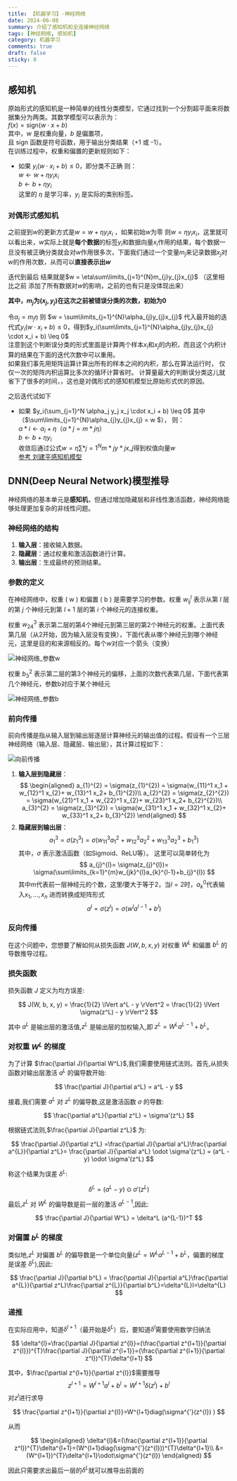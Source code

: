 ```yaml
---
title: 【机器学习】-神经网络
date: 2024-06-08
summary: 介绍了感知机和全连接神经网络
tags: [神经网络, 感知机]
category: 机器学习
comments: true
draft: false
sticky: 0
---
```


## 感知机

原始形式的感知机是一种简单的线性分类模型，它通过找到一个分割超平面来将数据集分为两类。其数学模型可以表示为：  
$f(x) = \text{sign}(w \cdot x + b)$  
其中，$w$ 是权重向量，$b$ 是偏置项，  
且 $\text{sign}$ 函数是符号函数，用于输出分类结果（+1 或 -1）。  
在训练过程中，权重和偏置的更新规则如下：

- 如果 $y_i(w \cdot x_i + b) \leq 0$，即分类不正确 则：  
   $w \leftarrow w + \eta y_i x_i$  
   $b \leftarrow b + \eta y_i$  
  这里的 $\eta$ 是学习率，$y_i$ 是实际的类别标签。

### **对偶形式感知机**

之前提到$w$的更新方式是$w = w + \eta y_{i}x_{i}$ ，如果初始$w$为零 则$w = \eta y_{i}x_{i}$，这里就可以看出来，$w$实际上就是**每个数据**的标签$y_{i}$和数据向量$x_{i}$作用的结果，每个数据一旦没有被正确分类就会对$w$作用很多次，下面我们通过一个变量$m_{j}$来记录数据$x_{j}$对$w$的作用次数，从而可以**直接表示出$w$**

迭代到最后 结果就是$w = \eta\sum\limits_{j=1}^{N}m_{j}y_{j}x_{j}$ （这里相比之前 添加了所有数据对$w$的影响，之前的也有只是没体现出来）

**其中，$m_{j}$为$(x_{j}, y_{j})$在这次之前被错误分类的次数，初始为0**

令$\alpha_{j}=m_{j}\eta$ 则 $w = \sum\limits_{j=1}^{N}\alpha_{j}y_{j}x_{j}$
代入最开始的迭代式$y_i(w \cdot x_i + b) \leq 0$，得到$y_i(\sum\limits_{j=1}^{N}\alpha_{j}y_{j}x_{j} \cdot x_i + b) \leq 0$  
注意到这个判断误分类的形式里面是计算两个样本$x_{i}$和$x_j$的内积，而且这个内积计算的结果在下面的迭代次数中可以重用。  
如果我们事先用矩阵运算计算出所有的样本之间的内积，那么在算法运行时， 仅仅一次的矩阵内积运算比多次的循环计算省时。 计算量最大的判断误分类这儿就省下了很多的时间，，这也是对偶形式的感知机模型比原始形式优的原因。

之后迭代试如下

- 如果 $y_i(\sum_{j=1}^N \alpha_j y_j x_j \cdot x_i + b) \leq 0$ 其中（$\sum\limits_{j=1}^{N}\alpha_{j}y_{j}x_{j} = w $），
  则：  
  $\alpha*i \leftarrow \alpha_i + \eta$（$\alpha*{j}=m*{j}\eta$）  
   $b \leftarrow b + \eta y_i$  
   收敛后通过公式$w = \eta\sum\limits*{j=1}^{N}m*{j}y*{j}x\_{j}$得到权值向量$w$  
  [参考 刘建平感知机模型](https://www.cnblogs.com/pinard/p/6042320.html)

## DNN(Deep Neural Network)模型推导

神经网络的基本单元是**感知机**，但通过增加隐藏层和非线性激活函数，神经网络能够处理更加复杂的非线性问题。

### 神经网络的结构

1. **输入层**：接收输入数据。
2. **隐藏层**：通过权重和激活函数进行计算。
3. **输出层**：生成最终的预测结果。

### 参数的定义

在神经网络中，权重 \( w \) 和偏置 \( b \) 是需要学习的参数。权重 $w_{ij}^l$ 表示从第 $l$ 层的第 $j$ 个神经元到第 $l+1$ 层的第 $i$ 个神经元的连接权重。

权重 $w_{24}^3$ 表示第二层的第4个神经元到第三层的第2个神经元的权重。上面代表第几层（从2开始，因为输入层没有变换），下面代表从哪个神经元到哪个神经元，这里是目的和来源相反的。每个$w$对应一个箭头（变换）

![神经网络_参数w](https://raw.githubusercontent.com/blankxiao/blankxiao.github.io/main/public/imgs/ml/param_w.png)

权重 $b_{3}^{2}$ 表示第二层的第3个神经元的偏移，上面的次数代表第几层，下面代表第几个神经元，参数b对应于某个神经元

![神经网络_参数b](https://raw.githubusercontent.com/blankxiao/blankxiao.github.io/main/public/imgs/ml/param_b.png)

### 前向传播

前向传播是指从输入层到输出层逐层计算神经元的输出值的过程。假设有一个三层神经网络（输入层、隐藏层、输出层），其计算过程如下：

![向前传播](https://raw.githubusercontent.com/blankxiao/blankxiao.github.io/main/public/imgs/ml/nn_forward.png)

1. **输入层到隐藏层**：
   $$
   \begin{aligned}
   a_{1}^{2} = \sigma(z_{1}^{2}) = \sigma(w_{11}^1 x_1 + w_{12}^1 x_{2}+ w_{13}^1 x_2+ b_{1}^{2})\\
   a_{2}^{2} = \sigma(z_{2}^{2}) = \sigma(w_{21}^1 x_1 + w_{22}^1 x_{2}+ w_{23}^1 x_2+ b_{2}^{2})\\
   a_{3}^{2} = \sigma(z_{3}^{2}) = \sigma(w_{31}^1 x_1 + w_{32}^1 x_{2}+ w_{33}^1 x_2+ b_{3}^{2})
   \end{aligned}
   $$
2. **隐藏层到输出层**：
   $$a_{1}^{3} = \sigma(z_{1}^{3}) = \sigma(w_{11}^3 a_{1}^{2} + w_{12}^{3} a_{2}^{2}+ w_{13}^3 a_{2}^{3}+ b_{1}^{3})$$
   其中，$\sigma$ 表示激活函数（如Sigmoid、ReLU等）。
   这里可以简单转化为
   $$
   a_{j}^{l}= \sigma(z_{j}^{l})= \sigma(\sum\limits_{k=1}^{m}w_{jk}^{l}a_{k}^{l-1}+b_{j}^{l})
   $$
   其中m代表前一层神经元的个数，这里$l$要大于等于2，当$l=2$时，$a_{k}^{0}$代表输入$x_{1}, ..., x_{n}$
   进而转换成矩阵形式
   $$
   a^{l} = \sigma(z^{l}) = \sigma(w^{l}a^{l-1}+b^{l})
   $$

### 反向传播

在这个问题中，您想要了解如何从损失函数 $J(W, b, x, y)$ 对权重 $W^L$ 和偏置 $b^L$ 的导数推导过程。

### 损失函数

损失函数 $J$ 定义为均方误差:

$$
J(W, b, x, y) = \frac{1}{2} \lVert a^L - y \rVert^2 = \frac{1}{2} \lVert \sigma(z^L) - y \rVert^2
$$

其中 $a^L$ 是输出层的激活值,$z^L$ 是输出层的加权输入,即 $z^L = W^L a^{L-1} + b^L$。

### 对权重 $W^L$ 的梯度

为了计算 $\frac{\partial J}{\partial W^L}$,我们需要使用链式法则。首先,从损失函数对输出层激活 $a^L$ 的偏导数开始:

$$
\frac{\partial J}{\partial a^L} = a^L - y
$$

接着,我们需要 $a^L$ 对 $z^L$ 的偏导数,这是激活函数 $\sigma$ 的导数:

$$
\frac{\partial a^L}{\partial z^L} = \sigma'(z^L)
$$

根据链式法则,$\frac{\partial J}{\partial z^L}$ 为:

$$
\frac{\partial J}{\partial z^L} =\frac{\partial J}{\partial a^L}\frac{\partial a^{L}}{\partial z^L}= \frac{\partial J}{\partial a^L} \odot \sigma'(z^L) = (a^L - y) \odot \sigma'(z^L)
$$

称这个结果为误差 $\delta^L$:

$$
\delta^L = (a^L - y) \odot \sigma'(z^L)
$$

最后,$z^L$ 对 $W^L$ 的偏导数是前一层的激活 $a^{L-1}$,因此:

$$
\frac{\partial J}{\partial W^L} = \delta^L (a^{L-1})^T
$$

### 对偏置 $b^L$ 的梯度

类似地,$z^L$ 对偏置 $b^L$ 的偏导数是一个单位向量($z^{L}= W^L a^{L-1} + b^L$，偏置的梯度是误差 $\delta^L$),因此:

$$
\frac{\partial J}{\partial b^L} = \frac{\partial J}{\partial a^L}\frac{\partial a^{L}}{\partial z^L}\frac{\partial z^{L}}{\partial b^L}=\delta^{L}I=\delta^{L}
$$

### 递推

在实际应用中，知道$\delta^{l+1}$（最开始是$\delta^{L}$）后，要知道$\delta^{l}$需要使用数学归纳法

$$
\delta^{l}=\frac{\partial J}{\partial z^{l}}=(\frac{\partial z^{l+1}}{\partial z^{l}})^{T}\frac{\partial J}{\partial z^{l+1}}=(\frac{\partial z^{l+1}}{\partial z^l})^{T}\delta^{l+1}
$$

其中，$\frac{\partial z^{l+1}}{\partial z^{l}}$需要推导  
$$z^{l+1} = W^{l+1} a^{l} + b^{l}=W^{l+1}\delta(z^{l})+b^{l}$$
对$z^{l}$进行求导

$$
\frac{\partial z^{l+1}}{\partial z^{l}}=W^{l+1}diag(\sigma^{'}(z^{l}) )
$$

从而

$$
\begin{aligned}
\delta^{l}&=(\frac{\partial z^{l+1}}{\partial z^l})^{T}\delta^{l+1}=(W^{l+1}diag(\sigma^{'}(z^{l}))^{T}\delta^{l+1}\\
	&=(W^{l+1})^{T}\delta^{l+1}\odot\sigma^{'}(z^{l})
\end{aligned}
$$

因此只需要求出最后一层的$\delta^{L}$就可以推导出前面的
